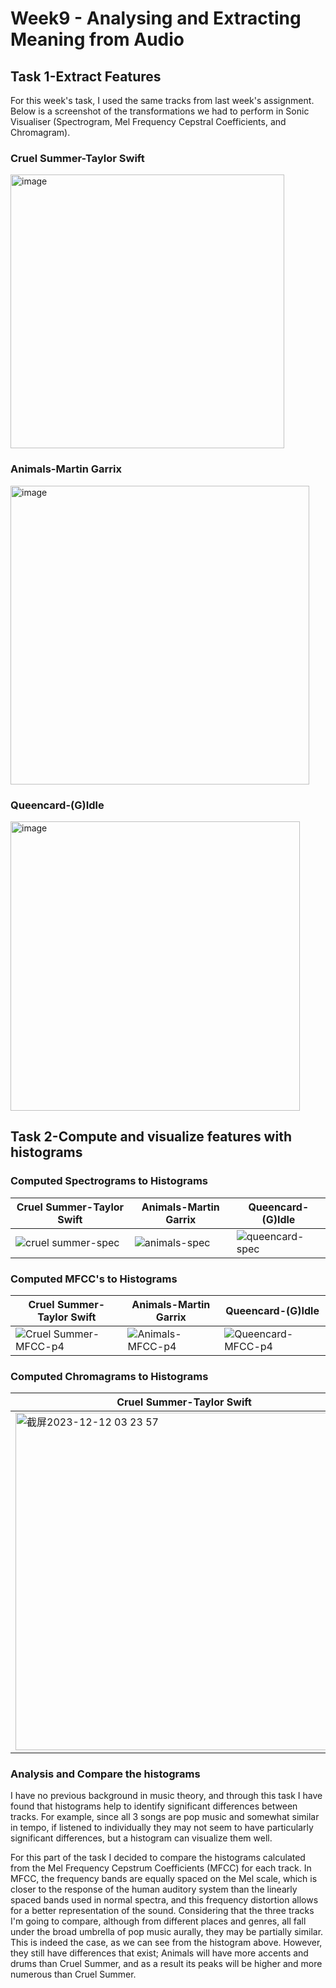 # Week9 - Analysing and Extracting Meaning from Audio
## Task 1-Extract Features
For this week's task, I used the same tracks from last week's assignment. Below is a screenshot of the transformations we had to perform in Sonic Visualiser (Spectrogram, Mel Frequency Cepstral Coefficients, and Chromagram).
### Cruel Summer-Taylor Swift
<img width="438" alt="image" src="https://github.com/Vvvi00/MCA-2023/assets/145675705/7a9afd2f-a96f-452c-85b6-6fbf58277bf7">

### Animals-Martin Garrix
<img width="478" alt="image" src="https://github.com/Vvvi00/MCA-2023/assets/145675705/86643e4a-c26d-4b91-bba5-933432bcb47c">

### Queencard-(G)Idle
<img width="463" alt="image" src="https://github.com/Vvvi00/MCA-2023/assets/145675705/61bf281a-e178-4916-87d5-d5dc3028e97f">

## Task 2-Compute and visualize features with histograms
### Computed Spectrograms to Histograms
Cruel Summer-Taylor Swift | Animals-Martin Garrix | Queencard-(G)Idle
------- | ------- | -------
![cruel summer-spec](https://github.com/Vvvi00/MCA-2023/assets/145675705/344e39c3-c6b2-45ae-a762-c0b49e7c7be6) | ![animals-spec](https://github.com/Vvvi00/MCA-2023/assets/145675705/e1cbd86d-fb1a-4898-b995-884aba5b5709) | ![queencard-spec](https://github.com/Vvvi00/MCA-2023/assets/145675705/7d6bbc55-2c56-4861-ab39-60c1ca1e38ae)

### Computed MFCC's to Histograms
Cruel Summer-Taylor Swift | Animals-Martin Garrix | Queencard-(G)Idle
------- | ------- | -------
![Cruel Summer-MFCC-p4](https://github.com/Vvvi00/MCA-2023/assets/145675705/dfd1dcfd-a69e-46bd-bc1c-7b646a4ae678) | ![Animals-MFCC-p4](https://github.com/Vvvi00/MCA-2023/assets/145675705/ed844633-f50c-45a7-ac43-e9c6fe38597e) | ![Queencard-MFCC-p4](https://github.com/Vvvi00/MCA-2023/assets/145675705/8ef2f448-9b28-4e61-b437-82b4ed24ab61)

### Computed Chromagrams to Histograms
Cruel Summer-Taylor Swift | Animals-Martin Garrix | Queencard-(G)Idle
------- | ------- | -------
<img width="540" alt="截屏2023-12-12 03 23 57" src="https://github.com/Vvvi00/MCA-2023/assets/145675705/cd1b273d-33fe-4128-bf6e-02609f1094c6"> | <img width="534" alt="截屏2023-12-12 03 24 22" src="https://github.com/Vvvi00/MCA-2023/assets/145675705/29de4071-becb-4306-8ffb-d9557d13539c"> | <img width="535" alt="截屏2023-12-12 03 24 48" src="https://github.com/Vvvi00/MCA-2023/assets/145675705/41772c45-082a-4460-8a45-2c6ed9488abd">

### Analysis and Compare the histograms
I have no previous background in music theory, and through this task I have found that histograms help to identify significant differences between tracks. For example, since all 3 songs are pop music and somewhat similar in tempo, if listened to individually they may not seem to have particularly significant differences, but a histogram can visualize them well.

For this part of the task I decided to compare the histograms calculated from the Mel Frequency Cepstrum Coefficients (MFCC) for each track. In MFCC, the frequency bands are equally spaced on the Mel scale, which is closer to the response of the human auditory system than the linearly spaced bands used in normal spectra, and this frequency distortion allows for a better representation of the sound. Considering that the three tracks I'm going to compare, although from different places and genres, all fall under the broad umbrella of pop music aurally, they may be partially similar. This is indeed the case, as we can see from the histogram above. However, they still have differences that exist; Animals will have more accents and drums than Cruel Summer, and as a result its peaks will be higher and more numerous than Cruel Summer.

